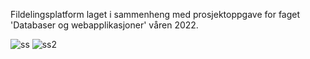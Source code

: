 Fildelingsplatform laget i sammenheng med prosjektoppgave for faget 'Databaser og webapplikasjoner' våren 2022.  
  

![ss](https://github.com/Triksheim/UiT-Web/assets/59808763/06b6ec3f-fb60-4a66-9a98-5495707d95c8)
![ss2](https://github.com/Triksheim/UiT-Web/assets/59808763/7352e459-6d84-43b7-9bcd-b8bcaa4a4084)
